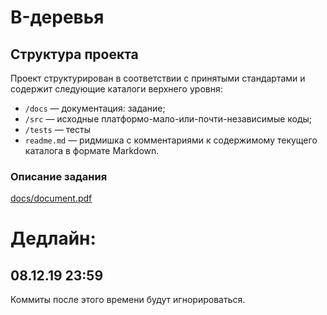 B-деревья
==========================

## Структура проекта

Проект структурирован в соответствии с принятыми стандартами и содержит следующие каталоги верхнего уровня:

* `/docs` — документация: задание;
* `/src` — исходные платформо-мало-или-почти-независимые коды;
* `/tests` — тесты
* `readme.md` — ридмишка с комментариями к содержимому текущего каталога в формате Markdown. 


### Описание задания
[docs/document.pdf](docs/document.pdf)

# Дедлайн:
## 08.12.19 23:59
Коммиты после этого времени будут игнорироваться.
